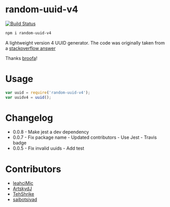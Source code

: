 # random-uuid-v4

[![Build Status](https://travis-ci.org/leahciMic/random-uuid-v4.svg?branch=master)](https://travis-ci.org/leahciMic/random-uuid-v4)

```sh
npm i random-uuid-v4
```

A lightweight version 4 UUID generator. The code was originally taken from a
[stackoverflow answer](http://stackoverflow.com/questions/105034/how-to-create-a-guid-uuid-in-javascript)

Thanks [broofa](http://stackoverflow.com/users/109538/broofa)!

# Usage

```js
var uuid = require('random-uuid-v4');
var uuidv4 = uuid();
```

# Changelog
* 0.0.8 - Make jest a dev dependency
* 0.0.7 - Fix package name
        - Updated contributors
        - Use Jest
        - Travis badge
* 0.0.5 - Fix invalid uuids
        - Add test

# Contributors

* [leahciMic](https://github.com/leahciMic)
* [ArtskydJ](https://github.com/ArtskydJ)
* [TehShrike](https://github.com/TehShrike)
* [saibotsivad](https://github.com/saibotsivad)

